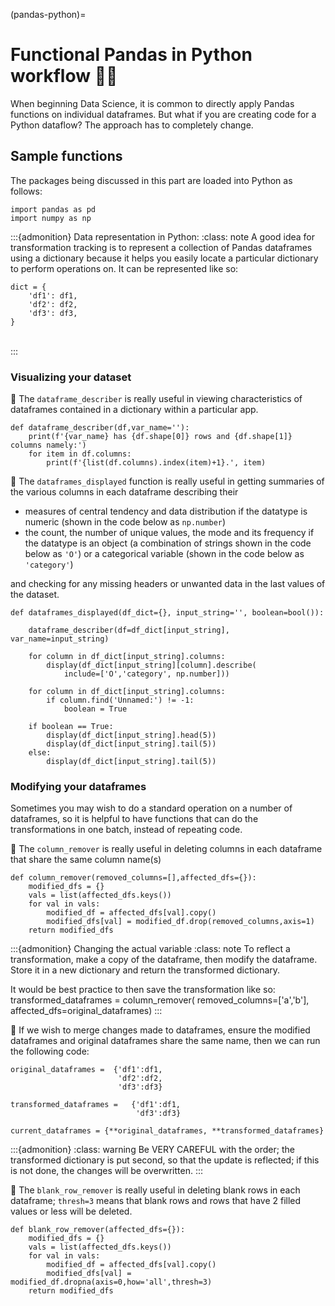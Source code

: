 (pandas-python)=
# Functional Pandas in Python workflow 🐼🐍

When beginning Data Science, it is common to directly apply Pandas functions on individual dataframes. But what if you are creating code for a Python dataflow? The approach has to
completely change.

## Sample functions

The packages being discussed in this part are loaded into Python as follows:
```
import pandas as pd
import numpy as np
```
:::{admonition} Data representation in Python:
:class: note
A good idea for transformation tracking is to represent a collection of Pandas dataframes using a dictionary because it helps you easily locate a particular dictionary to perform operations on. It can be represented like so:
```
dict = {
    'df1': df1,
    'df2': df2,
    'df3': df3,
}
```
<br>
:::

### Visualizing your dataset

🔎 The `dataframe_describer` is really useful in viewing characteristics of dataframes contained
in a dictionary within a particular app.

```
def dataframe_describer(df,var_name=''):
    print(f'{var_name} has {df.shape[0]} rows and {df.shape[1]} columns namely:')
    for item in df.columns:
        print(f'{list(df.columns).index(item)+1}.', item)
```

🔎 The `dataframes_displayed` function is really useful in getting summaries of the various columns in each dataframe describing their

* measures of central tendency and data distribution if the datatype is numeric (shown in the code
below as `np.number`)
* the count, the number of unique values, the mode and its frequency if the datatype is an object (a combination of strings shown in the code below as `'O'`) or a categorical variable (shown in the
code below as `'category'`)

and checking for any missing headers or unwanted data in the last values of the dataset.

```
def dataframes_displayed(df_dict={}, input_string='', boolean=bool()):

    dataframe_describer(df=df_dict[input_string], var_name=input_string)

    for column in df_dict[input_string].columns:
        display(df_dict[input_string][column].describe(
            include=['O','category', np.number]))

    for column in df_dict[input_string].columns:
        if column.find('Unnamed:') != -1:
            boolean = True

    if boolean == True:
        display(df_dict[input_string].head(5))
        display(df_dict[input_string].tail(5))
    else:
        display(df_dict[input_string].tail(5))
```

### Modifying your dataframes

Sometimes you may wish to do a standard operation on a number of dataframes, so it is helpful to
have functions that can do the transformations in one batch, instead of repeating code.

🔎 The `column_remover` is really useful in deleting columns in each dataframe that share the same
column name(s)

```
def column_remover(removed_columns=[],affected_dfs={}):
    modified_dfs = {}
    vals = list(affected_dfs.keys())
    for val in vals:
        modified_df = affected_dfs[val].copy()
        modified_dfs[val] = modified_df.drop(removed_columns,axis=1)
    return modified_dfs
```
:::{admonition} Changing the actual variable
:class: note
To reflect a transformation, make a copy of the dataframe, then modify the dataframe. Store it in a new dictionary and return the transformed dictionary.

It would be best practice to then save the transformation like so:
transformed_dataframes = column_remover(
    removed_columns=['a','b'],
    affected_dfs=original_dataframes)
:::

🔎 If we wish to merge changes made to dataframes, ensure the modified dataframes and original dataframes share the same name, then we can run the following code:

```
original_dataframes =  {'df1':df1,
                        'df2':df2,
                        'df3':df3}

transformed_dataframes =   {'df1':df1,
                            'df3':df3}

current_dataframes = {**original_dataframes, **transformed_dataframes}
```
:::{admonition}
:class: warning
Be VERY CAREFUL with the order; the transformed dictionary is put second, so that the update is reflected; if this is not done, the changes will be overwritten.
:::

🔎 The `blank_row_remover` is really useful in deleting blank rows in each dataframe; `thresh=3` means that blank rows and rows that have 2 filled values or less will be deleted. 

```
def blank_row_remover(affected_dfs={}):
    modified_dfs = {}
    vals = list(affected_dfs.keys())
    for val in vals:
        modified_df = affected_dfs[val].copy()
        modified_dfs[val] = modified_df.dropna(axis=0,how='all',thresh=3)
    return modified_dfs
```
